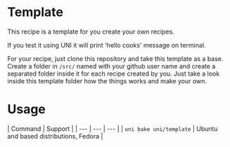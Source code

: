 # Template

This recipe is a template for you create your own recipes.

If you test it using UNI it will print 'hello cooks' message on terminal.

For your recipe, just clone this repository and take this template as a base. Create a folder in ``/src/`` named with your github user name and create a separated folder inside it for each recipe created by you. Just take a look inside this template folder how the things works and make your own.

# Usage

| Command | Support |
| --- | --- | --- |
| `uni bake uni/template` | Ubuntu and based distributions, Fedora |
